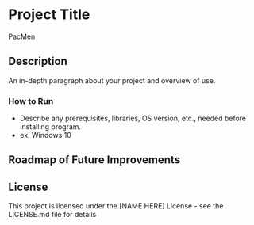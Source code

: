 # Project Title

PacMen

## Description

An in-depth paragraph about your project and overview of use.

### How to Run

* Describe any prerequisites, libraries, OS version, etc., needed before installing program.
* ex. Windows 10


## Roadmap of Future Improvements


## License

This project is licensed under the [NAME HERE] License - see the LICENSE.md file for details
